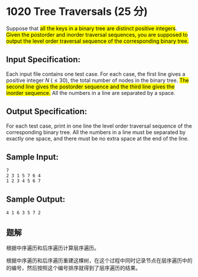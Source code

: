 # 1020 Tree Traversals (25 分)

Suppose that <mark>all the keys in a binary tree are distinct positive integers</mark>. <mark>Given the postorder and inorder traversal sequences, you are supposed to output the level order traversal sequence of the corresponding binary tree.</mark>

## Input Specification:

Each input file contains one test case. For each case, the first line gives a positive integer $N$ ($\le 30$), the total number of nodes in the binary tree. <mark>The second line gives the postorder sequence and the third line gives the inorder sequence.</mark> All the numbers in a line are separated by a space.

## Output Specification:

For each test case, print in one line the level order traversal sequence of the corresponding binary tree. All the numbers in a line must be separated by exactly one space, and there must be no extra space at the end of the line.

## Sample Input:

    7
    2 3 1 5 7 6 4
    1 2 3 4 5 6 7

## Sample Output:

    4 1 6 3 5 7 2

## 题解

根据中序遍历和后序遍历计算层序遍历。

根据中序遍历和后序遍历重建这棵树，在这个过程中同时记录节点在层序遍历中的的编号，然后按照这个编号排序就得到了层序遍历的结果。
